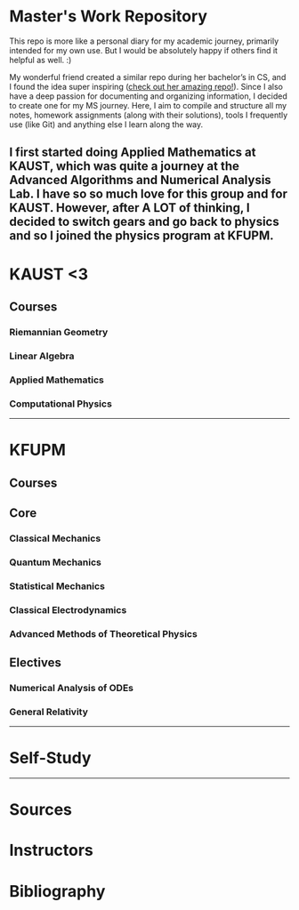 # Master's Work Repository
This repo is more like a personal diary for my academic journey, primarily intended for my own use. But I would be absolutely happy if others find it helpful as well. :)


My wonderful friend created a similar repo during her bachelor’s in CS, and I found the idea super inspiring ([check out her amazing repo!](https://github.com/siudro/Operating_Systems_Labs)). Since I also have a deep passion for documenting and organizing information, I decided to create one for my MS journey.  Here, I aim to compile and structure all my notes, homework assignments (along with their solutions), tools I frequently use (like Git) and anything else I learn along the way.

I first started doing Applied Mathematics at KAUST, which was quite a journey at the Advanced Algorithms and Numerical Analysis Lab. I have so so much love for this group and for KAUST. However, after A LOT of thinking, I decided to switch gears and go back to physics and so I joined the physics program at KFUPM.
------


# KAUST <3

## Courses

### Riemannian Geometry

### Linear Algebra

### Applied Mathematics

### Computational Physics

-------


# KFUPM

## Courses
 ## Core
 ### Classical Mechanics
 ### Quantum Mechanics
 ### Statistical Mechanics
 ### Classical Electrodynamics
 ### Advanced Methods of Theoretical Physics
## Electives
 ### Numerical Analysis of ODEs
 ### General Relativity
------


# Self-Study



-------

# Sources 

# Instructors

# Bibliography
